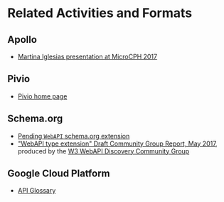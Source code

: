 # Related Activities and Formats


## Apollo

* [Martina Iglesias presentation at MicroCPH 2017](https://microcph.dk/media/1024/conference-microcph-2017.pdf)


## Pivio

* [Pivio home page](http://pivio.io/)


## Schema.org

* [Pending `WebAPI` schema.org extension](http://pending.schema.org/WebAPI)
* ["WebAPI type extension" Draft Community Group Report, May 2017](https://webapi-discovery.github.io/rfcs/rfc0001.html), produced by the [W3 WebAPI Discovery Community Group](https://www.w3.org/community/web-api-discovery/)


## Google Cloud Platform

* [API Glossary](https://cloud.google.com/apis/design/glossary)
